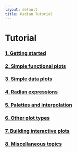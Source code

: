 ```yaml
---
layout: default
title: Radian Tutorial
---
```


# Tutorial

### [1. Getting started](01-getting-started.html)
### [2. Simple functional plots](02-simple-functional-plots.html)
### [3. Simple data plots](03-simple-data-plots.html)
### [4. Radian expressions](04-radian-expressions.html)
### [5. Palettes and interpolation](05-palettes-and-interpolation.html)
### [6. Other plot types](06-other-plot-types.html)
### [7. Building interactive plots](07-building-interactive-plots.html)
### [8. Miscellaneous topics](08-miscellaneous-topics.html)
